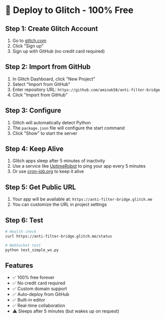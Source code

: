 # 🚀 Deploy to Glitch - 100% Free

## Step 1: Create Glitch Account
1. Go to [glitch.com](https://glitch.com)
2. Click "Sign up"
3. Sign up with GitHub (no credit card required)

## Step 2: Import from GitHub
1. In Glitch Dashboard, click "New Project"
2. Select "Import from GitHub"
3. Enter repository URL: `https://github.com/aminak58/anti-filter-bridge`
4. Click "Import from GitHub"

## Step 3: Configure
1. Glitch will automatically detect Python
2. The `package.json` file will configure the start command
3. Click "Show" to start the server

## Step 4: Keep Alive
1. Glitch apps sleep after 5 minutes of inactivity
2. Use a service like [UptimeRobot](https://uptimerobot.com) to ping your app every 5 minutes
3. Or use [cron-job.org](https://cron-job.org) to keep it alive

## Step 5: Get Public URL
1. Your app will be available at: `https://anti-filter-bridge.glitch.me`
2. You can customize the URL in project settings

## Step 6: Test
```bash
# Health check
curl https://anti-filter-bridge.glitch.me/status

# WebSocket test
python test_simple_ws.py
```

## Features
- ✅ 100% free forever
- ✅ No credit card required
- ✅ Custom domain support
- ✅ Auto-deploy from GitHub
- ✅ Built-in editor
- ✅ Real-time collaboration
- ⚠️ Sleeps after 5 minutes (but wakes up on request)
